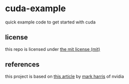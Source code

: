 # cuda-example
quick example code to get started with cuda

## license
this repo is licensed under [the mit license (mit)](https://raw.githubusercontent.com/bopace/cuda-example/master/LICENSE)

## references
this project is based on [this article](https://developer.nvidia.com/blog/even-easier-introduction-cuda/) by [mark harris](https://developer.nvidia.com/blog/author/mharris/) of nvidia

